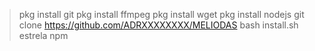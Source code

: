 
> pkg install git 
> pkg install ffmpeg
> pkg install wget
> pkg install nodejs
> git clone https://github.com/ADRXXXXXXXX/MELIODAS
> bash install.sh
> estrela npm
